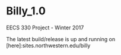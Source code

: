 # Billy_1.0
EECS 330 Project - Winter 2017

The latest build/release is up and running on [here]:sites.northwestern.edu/billy
